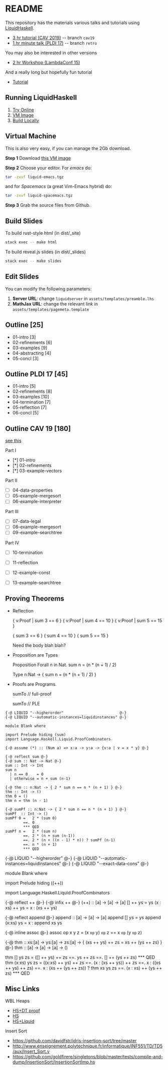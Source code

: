 README
======

This repository has the materials various talks and tutorials using
[LiquidHaskell](https://github.com/ucsd-progsys/liquidhaskell).

+ [3 hr tutorial (CAV 2019)](http://ranjitjhala.github.io/CAV19-tutorial/)      -- branch `cav19`
+ [1 hr minute talk (PLDI 17)](http://ucsd-progsys.github.io/live/)             -- branch `retro`

You may also be interested in other versions

+ [2 hr Workshop (LambdaConf 15)](http://ucsd-progsys.github.io/lh-workshop/)

And a really long but hopefully fun tutorial

+ [Tutorial](http://ucsd-progsys.github.io/liquidhaskell-tutorial/)

Running LiquidHaskell
---------------------

1. [Try Online][online]
2. [VM Image][vm]
3. [Build Locally][local]

[online]: (http://ucsd-progsys.github.io/intro-refinement-types)
[local]:(https://github.com/ucsd-progsys/liquidhaskell-tutorial/blob/master/src/01-intro.lhs#L170-L197)
[vm]: http://goto.ucsd.edu/~gridaphobe/LiquidHaskell.ova

Virtual Machine
---------------

This is also very easy, if you can manage the 2Gb download.

**Step 1** Download [this VM image][vm]

**Step 2** Choose your editor. For *emacs* do:

```sh
tar -zxvf liquid-emacs.tgz
```

and for *Spacemacs* (a great Vim-Emacs hybrid) do:

```sh
tar -zxvf liquid-spacemacs.tgz
```

**Step 3** Grab the source files from Github.

Build Slides
------------

To build rust-style html (in dist/_site)

```sh
stack exec -- make html
```

To build reveal.js slides (in dist/_slides)

```sh
stack exec -- make slides
```

Edit Slides
-----------

You can modify the following parameters:

1. **Server URL**: change `liquidserver` in `assets/templates/preamble.lhs`
2. **MathJax URL**: change the relevant link in `assets/templates/pagemeta.template`



Outline [25]
------------

+ 01-intro         [3]
+ 02-refinements   [6]
+ 03-examples      [9]
+ 04-abstracting   [4]
+ 05-concl         [3]

Outline PLDI 17 [45]
--------------------

+ 01-intro         [5]
+ 02-refinements   [8]
+ 03-examples      [10]
+ 04-termination   [7]
+ 05-reflection    [7]
+ 06-concl         [5]

Outline CAV 19 [180]
--------------------

[see this](http://ucsd-pl.github.io/cse230/Hw4/Interpreter.html)

Part I

+ [*] 01-intro
+ [*] 02-refinements
+ [*] 03-example-vectors

Part II

+ [ ] 04-data-properties
+ [ ] 05-example-mergesort
+ [ ] 06-example-interpreter

Part III

+ [ ] 07-data-legal
+ [ ] 08-example-mergesort
+ [ ] 09-example-searchtree

Part IV

+ [ ] 10-termination
+ [ ] 11-reflection
+ [ ] 12-example-const
+ [ ] 13-example-searchtree


Proving Theorems
----------------

* Reflection

  { v:Proof | sum 3 ==  6 }
  { v:Proof | sum 4 == 10 }
  { v:Proof | sum 5 == 15 }

  { sum 3 ==  6 }
  { sum 4 == 10 }
  { sum 5 == 15 }

  Need the body blah blah?

* Proposition are Types

  Proposition
  Forall n in Nat. sum n = (n * (n + 1) / 2)

  Type
  n:Nat -> { sum n = (n * (n + 1) / 2) }

* Proofs      are Programs.

  sumTo // full-proof

  sumTo // PLE

```
{-@ LIQUID "--higherorder"                         @-}
{-@ LIQUID "--automatic-instances=liquidinstances" @-}

module Blank where

import Prelude hiding (sum)
import Language.Haskell.Liquid.ProofCombinators

{-@ assume (*) :: (Num a) => x:a -> y:a -> {v:a | v = x * y} @-}

{-@ reflect sum @-}
{-@ sum :: Nat -> Nat @-}
sum :: Int -> Int
sum n
  | n == 0    = 0
  | otherwise = n + sum (n-1)

{-@ thm :: n:Nat -> { 2 * sum n == n * (n + 1) } @-}
thm :: Int -> ()
thm 0 = ()
thm n = thm (n - 1)

{-@ sumPf :: n:Nat -> { 2 * sum n == n * (n + 1) } @-}
sumPf  :: Int -> ()
sumPf 0 =   2 * (sum 0)
        ==. 0
        *** QED
sumPf n =   2 * (sum n)
        ==. 2 * (n + sum (n-1))
        ==. 2 * (n + ((n - 1) * n)) ? sumPf (n-1)
        ==. n * (n + 1)
        *** QED
```



{-@ LIQUID "--higherorder"                         @-}
{-@ LIQUID "--automatic-instances=liquidinstances" @-}
{-@ LIQUID "--exact-data-cons"                     @-}

module Blank where

import Prelude hiding ((++))

import Language.Haskell.Liquid.ProofCombinators


{-@ reflect ++ @-}
{-@ infix ++ @-}
(++) :: [a] -> [a] -> [a]
[]  ++ ys = ys
(x : xs) ++ ys = x : (xs ++ ys)

{-@ reflect append @-}
append :: [a] -> [a] -> [a]
append []     ys = ys
append (x:xs) ys = x : append xs ys

{-@ inline assoc @-}
assoc op x y z = (x `op` y) `op` z == x `op` (y `op` z)

{-@ thm :: xs:[a] -> ys:[a] -> zs:[a] -> { (xs ++ ys) ++ zs = xs ++ (ys ++ zs) } @-}
thm :: [a] -> [a] -> [a] -> ()

thm [] ys zs     = ([] ++ ys) ++ zs
                ==. ys ++ zs
                ==. [] ++ (ys ++ zs)
                *** QED
thm (x:xs) ys zs = ((x:xs) ++ ys) ++ zs
                ==. (x : (xs ++ ys)) ++ zs
                ==.  x : ((xs ++ ys) ++ zs)
                ==.  x : (xs ++ (ys ++ zs)) ? thm xs ys zs
                ==.  (x : xs) ++ (ys ++ zs)
                *** QED


Misc Links
----------

WBL Heaps

+ [HS+DT proof](https://github.com/jstolarek/dep-typed-wbl-heaps-hs/blob/master/src/TwoPassMerge/CombinedProofs.hs#L68)
+ [HS](https://github.com/jstolarek/dep-typed-wbl-heaps-hs/blob/master/src/TwoPassMerge/NoProofs.hs#L96)
+ [HS+Liquid](https://github.com/ucsd-progsys/liquidhaskell/blob/master/tests/pos/WBL.hs#L129)

Insert Sort

+ https://github.com/davidfstr/idris-insertion-sort/tree/master
+ http://www.enseignement.polytechnique.fr/informatique/INF551/TD/TD5/aux/Insert_Sort.v
+ https://github.com/goldfirere/singletons/blob/master/tests/compile-and-dump/InsertionSort/InsertionSortImp.hs

